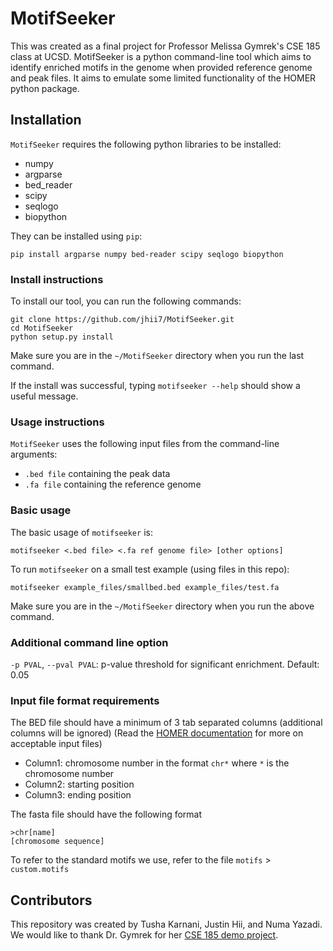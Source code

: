 # MotifSeeker

This was created as a final project for Professor Melissa Gymrek's CSE 185 class at UCSD. MotifSeeker is a python command-line tool which aims to identify enriched motifs in the genome when provided reference genome and peak files. It aims to emulate some limited functionality of the HOMER python package.

## Installation

`MotifSeeker` requires the following python libraries to be installed:
- numpy
- argparse
- bed_reader
- scipy
- seqlogo
- biopython

They can be installed using `pip`:

```pip install argparse numpy bed-reader scipy seqlogo biopython```

### Install instructions

To install our tool, you can run the following commands:

```
git clone https://github.com/jhii7/MotifSeeker.git
cd MotifSeeker
python setup.py install
```
Make sure you are in the `~/MotifSeeker` directory when you run the last command.

If the install was successful, typing `motifseeker --help` should show a useful message.

### Usage instructions

`MotifSeeker` uses the following input files from the command-line arguments:
- `.bed file` containing the peak data
- `.fa file` containing the reference genome

### Basic usage

The basic usage of `motifseeker` is:
```
motifseeker <.bed file> <.fa ref genome file> [other options]
```

To run `motifseeker` on a small test example (using files in this repo):
```
motifseeker example_files/smallbed.bed example_files/test.fa
```
Make sure you are in the `~/MotifSeeker` directory when you run the above command.

### Additional command line option

`-p PVAL`, `--pval PVAL`: p-value threshold for significant enrichment. Default: 0.05

### Input file format requirements

The BED file should have a minimum of 3 tab separated columns (additional columns will be ignored)
(Read the [HOMER documentation](http://homer.ucsd.edu/homer/ngs/peakMotifs.html#:~:text=The%20findMotifsGenome.pl%20program%20is,the%20enrichment%20of%20known%20motifs.) for more on acceptable input files)
- Column1: chromosome number in the format `chr*` where `*` is the chromosome number
- Column2: starting position
- Column3: ending position

The fasta file should have the following format
```
>chr[name]
[chromosome sequence]
```

To refer to the standard motifs we use, refer to the file `motifs` > `custom.motifs`

## Contributors

This repository was created by Tusha Karnani, Justin Hii, and Numa Yazadi. We would like to thank Dr. Gymrek for her [CSE 185 demo project](https://github.com/gymreklab/cse185-demo-project).
